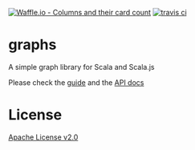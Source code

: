 [![Waffle.io - Columns and their card count](https://badge.waffle.io/flowtick/graphs.png?columns=all)](https://waffle.io/flowtick/graphs?utm_source=badge)
[![travis ci](https://api.travis-ci.org/flowtick/graphs.svg?branch=master)](https://travis-ci.org/flowtick/graphs)

graphs
======

A simple graph library for Scala and Scala.js

Please check the [guide](https://flowtick.github.io/graphs) and the
[API docs](https://flowtick.github.io/graphs/latest/api/com/flowtick/graphs)

License
=======

[Apache License v2.0](LICENSE)
